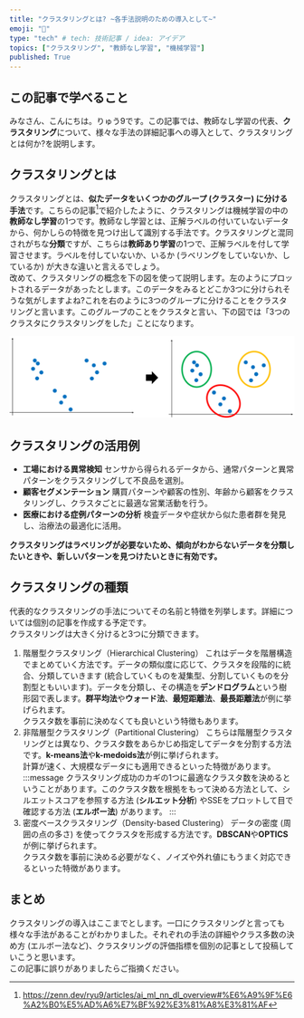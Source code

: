```yaml
---
title: "クラスタリングとは? ~各手法説明のための導入として~"
emoji: "📌"
type: "tech" # tech: 技術記事 / idea: アイデア
topics: ["クラスタリング", "教師なし学習", "機械学習"]
published: True
---
```


## この記事で学べること
みなさん、こんにちは。りゅう9です。この記事では、教師なし学習の代表、**クラスタリング**について、様々な手法の詳細記事への導入として、クラスタリングとは何か?を説明します。

## クラスタリングとは
クラスタリングとは、**似たデータをいくつかのグループ (クラスター) に分ける手法**です。こちらの記事[^1]で紹介したように、クラスタリングは機械学習の中の**教師なし学習**の1つです。教師なし学習とは、正解ラベルの付いていないデータから、何かしらの特徴を見つけ出して識別する手法です。クラスタリングと混同されがちな**分類**ですが、こちらは**教師あり学習**の1つで、正解ラベルを付して学習させます。ラベルを付していないか、いるか (ラベリングをしていないか、しているか) が大きな違いと言えるでしょう。  
改めて、クラスタリングの概念を下の図を使って説明します。左のようにプロットされるデータがあったとします。このデータをみるとどこか3つに分けられそうな気がしますよね?これを右のように3つのグループに分けることをクラスタリングと言います。このグループのことをクラスタと言い、下の図では「3つのクラスタにクラスタリングをした」ことになります。

![クラスタリングの概念](/images/20250811_fig2.png)

## クラスタリングの活用例
- **工場における異常検知**
  センサから得られるデータから、通常パターンと異常パターンをクラスタリングして不良品を選別。
- **顧客セグメンテーション**
  購買パターンや顧客の性別、年齢から顧客をクラスタリングし、クラスタごとに最適な営業活動を行う。
- **医療における症例パターンの分析**
  検査データや症状から似た患者群を発見し、治療法の最適化に活用。

**クラスタリングはラベリングが必要ないため、傾向がわからないデータを分類したいときや、新しいパターンを見つけたいときに有効です。**

## クラスタリングの種類
代表的なクラスタリングの手法についてその名前と特徴を列挙します。詳細については個別の記事を作成する予定です。  
クラスタリングは大きく分けると3つに分類できます。
1. 階層型クラスタリング（Hierarchical Clustering）
   これはデータを階層構造でまとめていく方法です。データの類似度に応じて、クラスタを段階的に統合、分類していきます (統合していくものを凝集型、分割していくものを分割型ともいいます)。データを分類し、その構造を**デンドログラム**という樹形図で表します。**群平均法**や**ウォード法**、**最短距離法**、**最長距離法**が例に挙げられます。  
   クラスタ数を事前に決めなくても良いという特徴もあります。
2. 非階層型クラスタリング（Partitional Clustering）
   こちらは階層型クラスタリングとは異なり、クラスタ数をあらかじめ指定してデータを分割する方法です。**k-means法**や**k-medoids法**が例に挙げられます。  
   計算が速く、大規模なデータにも適用できるといった特徴があります。
   :::message
   クラスタリング成功のカギの1つに最適なクラスタ数を決めるということがあります。このクラスタ数を根拠をもって決める方法として、シルエットスコアを参照する方法 (**シルエット分析**) やSSEをプロットして目で確認する方法 (**エルボー法**) があります。
   :::
3. 密度ベースクラスタリング（Density-based Clustering）
   データの密度 (周囲の点の多さ) を使ってクラスタを形成する方法です。**DBSCAN**や**OPTICS**が例に挙げられます。  
   クラスタ数を事前に決める必要がなく、ノイズや外れ値にもうまく対応できるといった特徴があります。

## まとめ
クラスタリングの導入はここまでとします。一口にクラスタリングと言っても様々な手法があることがわかりました。それぞれの手法の詳細やクラス多数の決め方 (エルボー法など)、クラスタリングの評価指標を個別の記事として投稿していこうと思います。  
この記事に誤りがありましたらご指摘ください。


[^1]:https://zenn.dev/ryu9/articles/ai_ml_nn_dl_overview#%E6%A9%9F%E6%A2%B0%E5%AD%A6%E7%BF%92%E3%81%A8%E3%81%AF